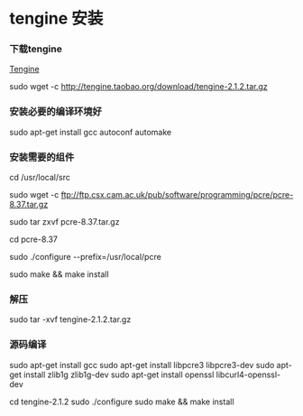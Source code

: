 # tengine 安装

### 下载tengine

[Tengine](http://tengine.taobao.org/index_cn.html)

sudo wget -c http://tengine.taobao.org/download/tengine-2.1.2.tar.gz

### 安装必要的编译环境好

sudo apt-get install gcc autoconf automake

### 安装需要的组件

cd /usr/local/src

sudo wget -c ftp://ftp.csx.cam.ac.uk/pub/software/programming/pcre/pcre-8.37.tar.gz

sudo tar zxvf pcre-8.37.tar.gz

cd pcre-8.37

sudo ./configure --prefix=/usr/local/pcre

sudo make && make install

### 解压

sudo tar -xvf tengine-2.1.2.tar.gz

### 源码编译
sudo apt-get install gcc
sudo apt-get install libpcre3 libpcre3-dev
sudo apt-get install zlib1g zlib1g-dev
sudo apt-get install openssl libcurl4-openssl-dev

cd tengine-2.1.2
sudo ./configure
sudo make && make install